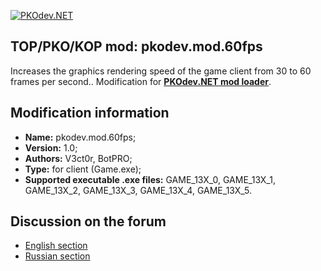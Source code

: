 [![PKOdev.NET](https://a.radikal.ru/a07/2202/b6/64077957c2ec.png "PKOdev.NET")](http://pkodev.net "PKOdev.NET")
## TOP/PKO/KOP mod: pkodev.mod.60fps
Increases the graphics rendering speed of the game client from 30 to 60 frames per second.. Modification for **[PKOdev.NET mod loader](https://pkodev.net/topic/5757-mod-loading-system-for-server-and-client-pkodevnet-mod-loader/)**.

## Modification information

- **Name:** pkodev.mod.60fps;
- **Version:** 1.0;
- **Authors:** V3ct0r, BotPRO;
- **Type:** for client (Game.exe);
- **Supported executable .exe files:** GAME_13X_0, GAME_13X_1, GAME_13X_2, GAME_13X_3, GAME_13X_4, GAME_13X_5.

## Discussion on the forum

- [English section](https://pkodev.net/topic/6003-60-frames-per-second-60-fps/)
- [Russian section](https://pkodev.net/topic/6002-60-%D0%BA%D0%B0%D0%B4%D1%80%D0%BE%D0%B2-%D0%B2-%D1%81%D0%B5%D0%BA%D1%83%D0%BD%D0%B4%D1%83-60-fps/)
